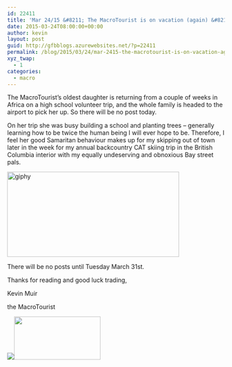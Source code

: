 ```yaml
---
id: 22411
title: 'Mar 24/15 &#8211; The MacroTourist is on vacation (again) &#8211; next post March 31st'
date: 2015-03-24T08:00:00+00:00
author: kevin
layout: post
guid: http://gfbblogs.azurewebsites.net/?p=22411
permalink: /blog/2015/03/24/mar-2415-the-macrotourist-is-on-vacation-again-next-post-march-31st/
xyz_twap:
  - 1
categories:
  - macro
---
```

The MacroTourist&#8217;s oldest daughter is returning from a couple of weeks in Africa on a high school volunteer trip, and the whole family is headed to the airport to pick her up. So there will be no post today.

On her trip she was busy building a school and planting trees &#8211; generally learning how to be twice the human being I will ever hope to be. Therefore, I feel her good Samaritan behaviour makes up for my skipping out of town later in the week for my annual backcountry CAT skiing trip in the British Columbia interior with my equally undeserving and obnoxious Bay street pals. 

[<img class="aligncenter size-full wp-image-22421" src="http://themacrotourist.com/blogs/2015/03/giphy.gif" alt="giphy" width="398" height="197" />](http://themacrotourist.com/blogs/2015/03/giphy.gif)

There will be no posts until Tuesday March 31st. 

Thanks for reading and good luck trading,
  
Kevin Muir 

the MacroTourist


  <img src="http://themacrotourist.com/images/Azure/MTWood"><img class="size-full wp-image-14271" style="padding-bottom: 0.5em;" style="margin:30px auto;display:block;" src="http://themacrotourist.com/images/Azure/MTArrow.png" width="200" height="100">